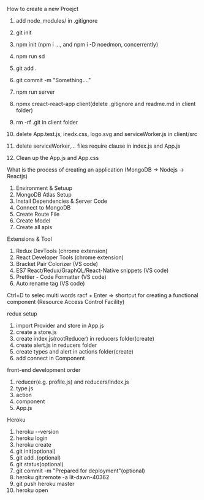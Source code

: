 How to create a new Proejct

1. add node_modules/ in .gitignore
2. git init
3. npm init (npm i ..., and npm i -D noedmon, concerrently)
4. npm run sd
5. git add .
6. git commit -m "Something...."
7. npm run server

8. npmx creact-react-app client(delete .gitignore and readme.md in client folder)
9. rm -rf .git in client folder
10. delete App.test.js, inedx.css, logo.svg and serviceWorker.js in client/src
11. delete serviceWorker,... files require clause in index.js and App.js
12. Clean up the App.js and App.css

What is the process of creating an application
(MongoDB -> Nodejs -> Reactjs)

1. Environment & Setuup
2. MongoDB Atlas Setup
3. Install Dependencies & Server Code
4. Connect to MongoDB
5. Create Route File
6. Create Model
7. Create all apis

Extensions & Tool

1. Redux DevTools (chrome extension)
2. React Developer Tools (chrome extension)
3. Bracket Pair Colorizer (VS code)
4. ES7 React/Redux/GraphQL/React-Native snippets (VS code)
5. Prettier - Code Formatter (VS code)
6. Auto rename tag (VS code)

Ctrl+D to selec multi words
racf + Enter => shortcut for creating a functional component (Resource Access Control Facility)

redux setup

1. import Provider and store in App.js
2. create a store.js
3. create index.js(rootReducer) in reducers folder(create)
4. create alert.js in reducers folder
5. create types and alert in actions folder(create)
6. add connect in Component

front-end development order

1. reducer(e.g. profile.js) and reducers/index.js
2. type.js
3. action
4. component
5. App.js

Heroku

1. heroku --version
2. heroku login
3. heroku create
4. git init(optional)
5. git add .(optional)
6. git status(optional)
7. git commit -m "Prepared for deployment"(optional)
8. heroku git:remote -a lit-dawn-40362
9. git push heroku master
10. heroku open

